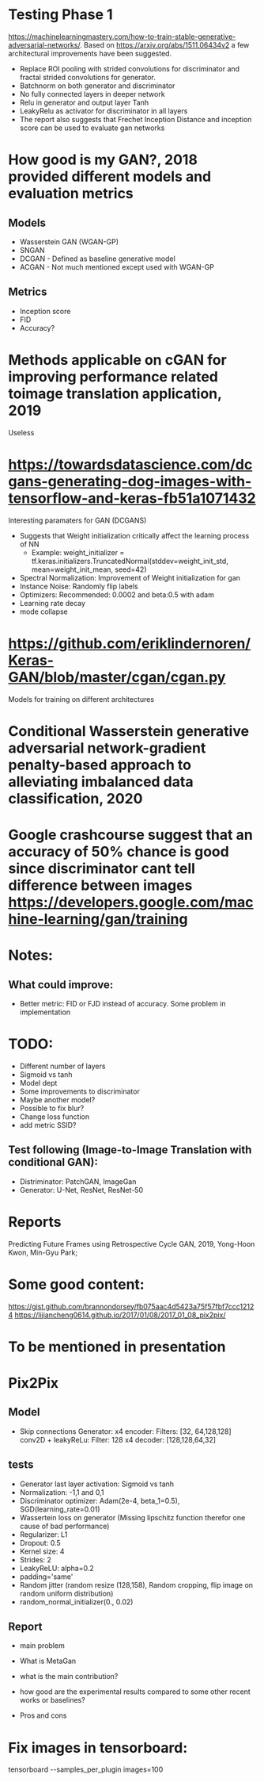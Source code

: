# Testing Phase 1
https://machinelearningmastery.com/how-to-train-stable-generative-adversarial-networks/.
Based on https://arxiv.org/abs/1511.06434v2 a few architectural improvements have been suggested. 
* Replace ROI pooling with strided convolutions for discriminator and fractal strided convolutions for generator.
* Batchnorm on both generator and discriminator
* No fully connected layers in deeper network
* Relu in generator and output layer Tanh
* LeakyRelu as activator for discriminator in all layers
* The report also suggests that Frechet Inception Distance and inception score can be used to evaluate gan networks

# How good is my GAN?, 2018 provided different models and evaluation metrics
## Models
* Wasserstein GAN (WGAN-GP)
* SNGAN
* DCGAN - Defined as baseline generative model
* ACGAN - Not much mentioned except used with WGAN-GP
## Metrics
* Inception score
* FID
* Accuracy?

# Methods applicable on cGAN for improving performance related toimage translation application, 2019
Useless

# https://towardsdatascience.com/dcgans-generating-dog-images-with-tensorflow-and-keras-fb51a1071432
Interesting paramaters for GAN (DCGANS)
* Suggests that Weight initialization critically affect the learning process of NN
    * Example: weight_initializer = tf.keras.initializers.TruncatedNormal(stddev=weight_init_std, mean=weight_init_mean, seed=42)
* Spectral Normalization: Improvement of Weight initialization for gan
* Instance Noise: Randomly flip labels
* Optimizers: Recommended: 0.0002 and beta:0.5 with adam
* Learning rate decay
* mode collapse
# https://github.com/eriklindernoren/Keras-GAN/blob/master/cgan/cgan.py
Models for training on different architectures

# Conditional Wasserstein generative adversarial network-gradient penalty-based approach to alleviating imbalanced data classification, 2020



# Google crashcourse suggest that an accuracy of 50% chance is good since discriminator cant tell difference between images https://developers.google.com/machine-learning/gan/training


# Notes:
## What could improve:
* Better metric: FID or FJD instead of accuracy. Some problem in implementation

# TODO:
* Different number of layers
* Sigmoid vs tanh
* Model dept
* Some improvements to discriminator
* Maybe another model?
* Possible to fix blur?
* Change loss function
* add metric SSID?

## Test following (Image-to-Image Translation with conditional GAN):
* Distriminator: PatchGAN, ImageGan 
* Generator: U-Net, ResNet, ResNet-50

# Reports
Predicting Future Frames using Retrospective Cycle GAN, 2019, Yong-Hoon Kwon, Min-Gyu Park;
# Some good content:
https://gist.github.com/brannondorsey/fb075aac4d5423a75f57fbf7ccc12124
https://lijiancheng0614.github.io/2017/01/08/2017_01_08_pix2pix/

# To be mentioned in presentation
# Pix2Pix
## Model
* Skip connections
Generator:
x4 encoder: Filters: [32, 64,128,128]
conv2D + leakyReLu: Filter: 128
x4 decoder: [128,128,64,32]
## tests
* Generator last layer activation: Sigmoid vs tanh
* Normalization: -1,1 and 0,1
* Discriminator optimizer: Adam(2e-4, beta_1=0.5), SGD(learning_rate=0.01)
* Wassertein loss on generator (Missing lipschitz function therefor one cause of bad performance)
* Regularizer: L1
* Dropout: 0.5
* Kernel size: 4
* Strides: 2
* LeakyReLU: alpha=0.2
* padding='same'
* Random jitter (random resize (128,158), Random cropping, flip image on random uniform distribution)
* random_normal_initializer(0., 0.02)

## Report 
* main problem

* What is MetaGan

* what is the main contribution?

* how good are the experimental results compared to some other recent works or baselines? 

* Pros and cons 


# Fix images in tensorboard:
tensorboard --samples_per_plugin images=100